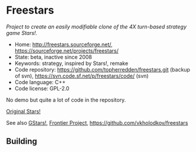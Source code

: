 # Freestars

_Project to create an easily modifiable clone of the 4X turn-based strategy game Stars!._

- Home: http://freestars.sourceforge.net/, https://sourceforge.net/projects/freestars/
- State: beta, inactive since 2008
- Keywords: strategy, inspired by Stars!, remake
- Code repository: https://github.com/topherredden/freestars.git (backup of svn), https://svn.code.sf.net/p/freestars/code/ (svn)
- Code language: C++
- Code license: GPL-2.0

No demo but quite a lot of code in the repository.

[Original Stars!](https://en.wikipedia.org/wiki/Stars!)

See also [GStars!](https://sourceforge.net/projects/gstars/), [Frontier Project](https://sourceforge.net/projects/frontierproject/), https://github.com/vkholodkov/freestars

## Building

